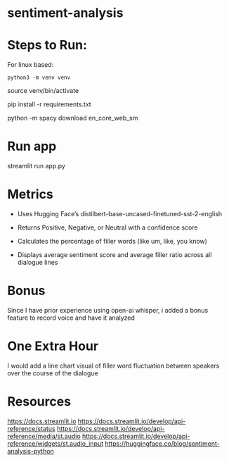 # sentiment-analysis

# Steps to Run:

For linux based:

`python3 -m venv venv `

source venv/bin/activate

pip install -r requirements.txt

python -m spacy download en_core_web_sm

# Run app

streamlit run app.py

# Metrics

- Uses Hugging Face’s distilbert-base-uncased-finetuned-sst-2-english

- Returns Positive, Negative, or Neutral with a confidence score

- Calculates the percentage of filler words (like um, like, you know)

- Displays average sentiment score and average filler ratio across all dialogue lines

# Bonus

Since I have prior experience using open-ai whisper, i added a bonus feature to record voice
and have it analyzed

# One Extra Hour

I would add a line chart visual of filler word fluctuation between speakers over the course of the dialogue

# Resources

https://docs.streamlit.io
https://docs.streamlit.io/develop/api-reference/status
https://docs.streamlit.io/develop/api-reference/media/st.audio
https://docs.streamlit.io/develop/api-reference/widgets/st.audio_input
https://huggingface.co/blog/sentiment-analysis-python
